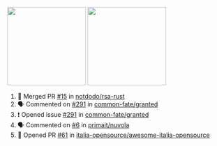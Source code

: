 <a href="https://github.com/notdodo"><img src="https://github-readme-stats.vercel.app/api?username=notdodo&count_private=true&theme=dark" height="180" /></a> <a href="https://github.com/notdodo"><img src="https://github-readme-stats.vercel.app/api/top-langs/?username=notdodo&langs_count=8&theme=dark&hide=tex,java,html,css&layout=compact" height="180" /></a>

<!--START_SECTION:activity-->
1. 🎉 Merged PR [#15](https://github.com/notdodo/rsa-rust/pull/15) in [notdodo/rsa-rust](https://github.com/notdodo/rsa-rust)
2. 🗣 Commented on [#291](https://github.com/common-fate/granted/issues/291) in [common-fate/granted](https://github.com/common-fate/granted)
3. ❗️ Opened issue [#291](https://github.com/common-fate/granted/issues/291) in [common-fate/granted](https://github.com/common-fate/granted)
4. 🗣 Commented on [#6](https://github.com/primait/nuvola/issues/6) in [primait/nuvola](https://github.com/primait/nuvola)
5. 💪 Opened PR [#61](https://github.com/italia-opensource/awesome-italia-opensource/pull/61) in [italia-opensource/awesome-italia-opensource](https://github.com/italia-opensource/awesome-italia-opensource)
<!--END_SECTION:activity-->
